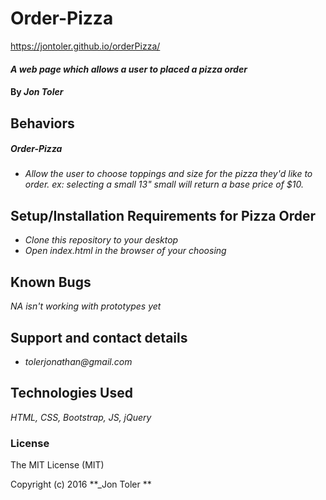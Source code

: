 # Order-Pizza
https://jontoler.github.io/orderPizza/
#### _A web page which allows a user to placed a pizza order_

#### By _**Jon Toler**_

## Behaviors
##### Order-Pizza
* _Allow the user to choose toppings and size for the pizza they'd like to order. ex: selecting a small 13" small will return a base price of $10._



## Setup/Installation Requirements for Pizza Order
* _Clone this repository to your desktop_
* _Open index.html in the browser of your choosing_



## Known Bugs
_NA_
_isn't working with prototypes yet_

## Support and contact details
* _tolerjonathan@gmail.com_


## Technologies Used
_HTML,
CSS,
Bootstrap,
JS,
jQuery_

### License
The MIT License (MIT)

Copyright (c) 2016 **_Jon Toler **
